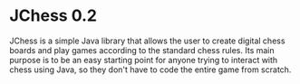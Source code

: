 # JChess 0.2

JChess is a simple Java library that allows the user to create digital chess boards and play games according to the standard chess rules.
Its main purpose is to be an easy starting point for anyone trying to interact with chess using Java, so they don't have to code the entire game from scratch.
